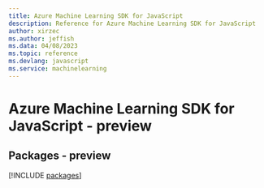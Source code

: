 ```yaml
---
title: Azure Machine Learning SDK for JavaScript
description: Reference for Azure Machine Learning SDK for JavaScript
author: xirzec
ms.author: jeffish
ms.data: 04/08/2023
ms.topic: reference
ms.devlang: javascript
ms.service: machinelearning
---
```

# Azure Machine Learning SDK for JavaScript - preview
## Packages - preview
[!INCLUDE [packages](machine-learning-index.md)]